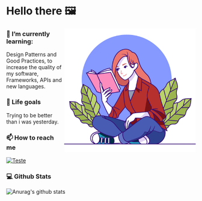 # Hello there 🖼
<img align="right" src="https://raw.githubusercontent.com/dayanecristine/dayanecristine/main/Imagens/yo.png" width="350"/>

### 🌱 I’m currently learning:
Design Patterns and Good Practices, to increase the quality of my software, Frameworks, APIs and new languages.

### 🎯 Life goals
Trying to be better than i was yesterday.

 ### 📫 How to reach me
 [
![Teste](https://img.shields.io/badge/Dayane_Cristine_Leite_Behm-informational?style=flat&logo=LinkedIn&logoColor=white&color=DD58C1)](https://www.linkedin.com/in/dayane-cristine-leite/)

### 💻 Github Stats
![Anurag's github stats](https://github-readme-stats.vercel.app/api?username=dayanecristine&show_icons=true&theme=jolly&include_all_commits=true&count_private=true&locale=pt-br&hide=issues)
